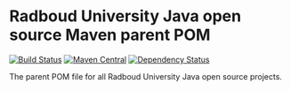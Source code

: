 # Radboud University Java open source Maven parent POM

[![Build Status](https://travis-ci.org/radboud-university-isc-java/open-source-maven-parent-pom.svg)](https://travis-ci.org/radboud-university-isc-java/open-source-maven-parent-pom)
[![Maven Central](https://maven-badges.herokuapp.com/maven-central/nl.ru/open-source-maven-parent-pom/badge.svg)](https://maven-badges.herokuapp.com/maven-central/nl.ru/open-source-maven-parent-pom)
[![Dependency Status](https://www.versioneye.com/user/projects/54f0d9ba4f3108d1fa0005bc/badge.svg?style=flat)](https://www.versioneye.com/user/projects/54f0d9ba4f3108d1fa0005bc)

The parent POM file for all Radboud University Java open source projects.
